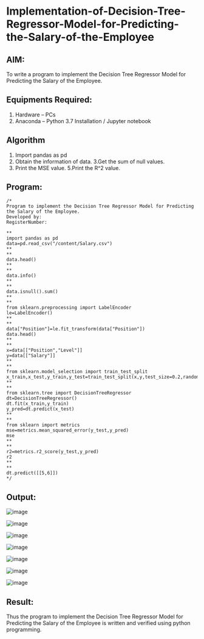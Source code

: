 # Implementation-of-Decision-Tree-Regressor-Model-for-Predicting-the-Salary-of-the-Employee

## AIM:
To write a program to implement the Decision Tree Regressor Model for Predicting the Salary of the Employee.

## Equipments Required:
1. Hardware – PCs
2. Anaconda – Python 3.7 Installation / Jupyter notebook

## Algorithm
1. Import pandas as pd
2. Obtain the information of data.
3.Get the sum of null values.  
4. Print the MSE value.
5.Print the R^2 value.
## Program:
```
/*
Program to implement the Decision Tree Regressor Model for Predicting the Salary of the Employee.
Developed by: 
RegisterNumber:

**
import pandas as pd
data=pd.read_csv("/content/Salary.csv")
**
**
data.head()
**
**
data.info()
**
**
data.isnull().sum()
**
**
from sklearn.preprocessing import LabelEncoder
le=LabelEncoder()
**
**
data["Position"]=le.fit_transform(data["Position"])
data.head()
**
**
x=data[["Position","Level"]]
y=data[["Salary"]]
**
**
from sklearn.model_selection import train_test_split
x_train,x_test,y_train,y_test=train_test_split(x,y,test_size=0.2,random_state=2)
**
**
from sklearn.tree import DecisionTreeRegressor
dt=DecisionTreeRegressor()
dt.fit(x_train,y_train)
y_pred=dt.predict(x_test)
**
**
from sklearn import metrics
mse=metrics.mean_squared_error(y_test,y_pred)
mse
**
**
r2=metrics.r2_score(y_test,y_pred)
r2
**
**
dt.predict([[5,6]])
*/
```

## Output:
![image](https://github.com/Meetha22003992/Implementation-of-Decision-Tree-Regressor-Model-for-Predicting-the-Salary-of-the-Employee/assets/119401038/6502ce4a-f539-4cb7-b2a2-7a3fe2ba248c)

![image](https://github.com/Meetha22003992/Implementation-of-Decision-Tree-Regressor-Model-for-Predicting-the-Salary-of-the-Employee/assets/119401038/206fd001-f939-4798-8730-4fa5721f4c7b)

![image](https://github.com/Meetha22003992/Implementation-of-Decision-Tree-Regressor-Model-for-Predicting-the-Salary-of-the-Employee/assets/119401038/726a56f7-10a4-44c2-8eed-f3e6d0ab2b8b)

![image](https://github.com/Meetha22003992/Implementation-of-Decision-Tree-Regressor-Model-for-Predicting-the-Salary-of-the-Employee/assets/119401038/4f4528b0-d874-4ead-8c77-e116b15abeed)

![image](https://github.com/Meetha22003992/Implementation-of-Decision-Tree-Regressor-Model-for-Predicting-the-Salary-of-the-Employee/assets/119401038/a9fd2b22-47e0-4a55-b958-31bc8a4f83e9)

![image](https://github.com/Meetha22003992/Implementation-of-Decision-Tree-Regressor-Model-for-Predicting-the-Salary-of-the-Employee/assets/119401038/dad28f21-d890-4670-962b-bd3379bb7563)

![image](https://github.com/Meetha22003992/Implementation-of-Decision-Tree-Regressor-Model-for-Predicting-the-Salary-of-the-Employee/assets/119401038/e0cd877d-0c79-4a1a-b426-4db1c672d16a)

## Result:
Thus the program to implement the Decision Tree Regressor Model for Predicting the Salary of the Employee is written and verified using python programming.
